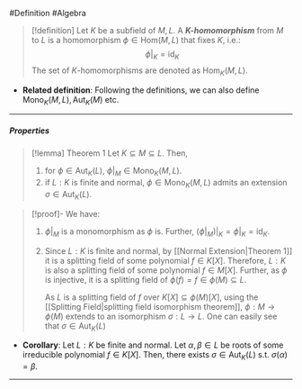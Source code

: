 #Definition #Algebra 

> [!definition]
> Let $K$ be a subfield of $M,L$. A ***$K$-homomorphism*** from $M$ to $L$ is a homomorphism $\phi\in \text{Hom}(M,L)$ that fixes $K$, i.e.:$$\phi|_{K}=\text{id}_{K}$$The set of $K$-homomorphisms are denoted as $\text{Hom}_{K}(M,L)$.
- **Related definition**: Following the definitions, we can also define $\text{Mono}_{K}(M,L), \text{Aut}_{K}(M)$ etc. 
---
##### Properties
> [!lemma] Theorem 1
> Let $K\subseteq M\subseteq L$. Then, 
> 1. for $\phi\in \text{Aut}_{K}(L)$, $\phi|_{M}\in \text{Mono}_{K}(M,L)$.
> 2. if $L:K$ is finite and normal, $\phi\in \text{Mono}_{K}(M,L)$ admits an extension $\sigma\in \text{Aut}_{K}(L)$.

> [!proof]-
> We have:
> 1. $\phi|_{M}$ is a monomorphism as $\phi$ is. Further, $(\phi|_{M})|_{K}=\phi|_{K}=\text{id}_{K}$.
> 2. Since $L:K$ is finite and normal, by [[Normal Extension|Theorem 1]] it is a splitting field of some polynomial $f\in K[X]$. Therefore, $L:K$ is also a splitting field of some polynomial $f\in M[X]$. Further, as $\phi$ is injective, it is a splitting field of $\phi(f)=f\in \phi(M)\subseteq L$. 
>    
>    As $L$ is a splitting field of $f$ over $K[X]\subseteq \phi(M)[X]$, using the [[Splitting Field|splitting field isomorphism theorem]], $\phi:M\to \phi(M)$ extends to an isomorphism $\sigma:L\to L$. One can easily see that $\sigma\in \text{Aut}_{K}(L)$
- **Corollary**: Let $L:K$ be finite and normal. Let $\alpha,\beta\in L$ be roots of some irreducible polynomial $f\in K[X]$. Then, there exists $\sigma\in \text{Aut}_{K}(L)$ s.t. $\sigma(\alpha)=\beta$. 
---